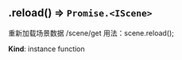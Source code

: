 <a name="module_miot/service/scene--module.exports.IScene+reload"></a>

## .reload() ⇒ <code>Promise.&lt;IScene&gt;</code>
重新加载场景数据 /scene/get 
用法：scene.reload();

**Kind**: instance function  
